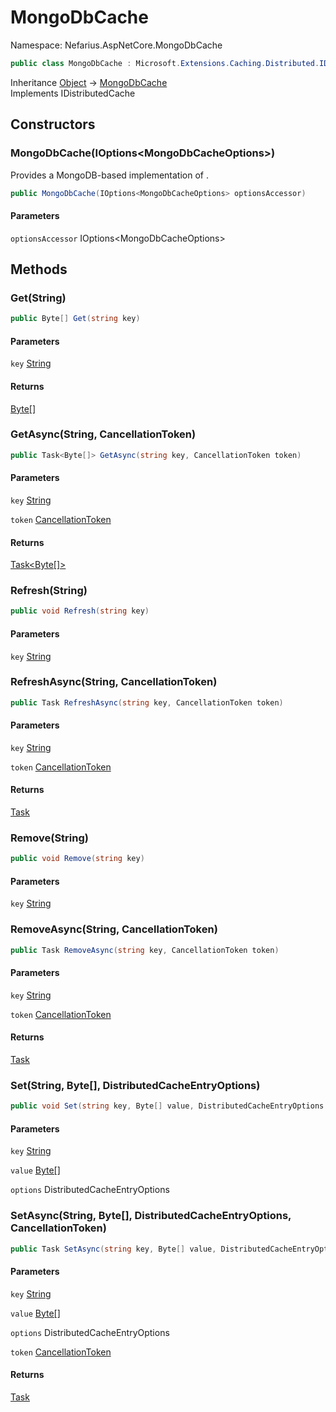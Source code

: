 # MongoDbCache

Namespace: Nefarius.AspNetCore.MongoDbCache

```csharp
public class MongoDbCache : Microsoft.Extensions.Caching.Distributed.IDistributedCache
```

Inheritance [Object](https://docs.microsoft.com/en-us/dotnet/api/system.object) → [MongoDbCache](./nefarius.aspnetcore.mongodbcache.mongodbcache.md)<br>
Implements IDistributedCache

## Constructors

### <a id="constructors-.ctor"/>**MongoDbCache(IOptions&lt;MongoDbCacheOptions&gt;)**

Provides a MongoDB-based implementation of .

```csharp
public MongoDbCache(IOptions<MongoDbCacheOptions> optionsAccessor)
```

#### Parameters

`optionsAccessor` IOptions&lt;MongoDbCacheOptions&gt;<br>

## Methods

### <a id="methods-get"/>**Get(String)**

```csharp
public Byte[] Get(string key)
```

#### Parameters

`key` [String](https://docs.microsoft.com/en-us/dotnet/api/system.string)<br>

#### Returns

[Byte[]](https://docs.microsoft.com/en-us/dotnet/api/system.byte)

### <a id="methods-getasync"/>**GetAsync(String, CancellationToken)**

```csharp
public Task<Byte[]> GetAsync(string key, CancellationToken token)
```

#### Parameters

`key` [String](https://docs.microsoft.com/en-us/dotnet/api/system.string)<br>

`token` [CancellationToken](https://docs.microsoft.com/en-us/dotnet/api/system.threading.cancellationtoken)<br>

#### Returns

[Task&lt;Byte[]&gt;](https://docs.microsoft.com/en-us/dotnet/api/system.threading.tasks.task-1)

### <a id="methods-refresh"/>**Refresh(String)**

```csharp
public void Refresh(string key)
```

#### Parameters

`key` [String](https://docs.microsoft.com/en-us/dotnet/api/system.string)<br>

### <a id="methods-refreshasync"/>**RefreshAsync(String, CancellationToken)**

```csharp
public Task RefreshAsync(string key, CancellationToken token)
```

#### Parameters

`key` [String](https://docs.microsoft.com/en-us/dotnet/api/system.string)<br>

`token` [CancellationToken](https://docs.microsoft.com/en-us/dotnet/api/system.threading.cancellationtoken)<br>

#### Returns

[Task](https://docs.microsoft.com/en-us/dotnet/api/system.threading.tasks.task)

### <a id="methods-remove"/>**Remove(String)**

```csharp
public void Remove(string key)
```

#### Parameters

`key` [String](https://docs.microsoft.com/en-us/dotnet/api/system.string)<br>

### <a id="methods-removeasync"/>**RemoveAsync(String, CancellationToken)**

```csharp
public Task RemoveAsync(string key, CancellationToken token)
```

#### Parameters

`key` [String](https://docs.microsoft.com/en-us/dotnet/api/system.string)<br>

`token` [CancellationToken](https://docs.microsoft.com/en-us/dotnet/api/system.threading.cancellationtoken)<br>

#### Returns

[Task](https://docs.microsoft.com/en-us/dotnet/api/system.threading.tasks.task)

### <a id="methods-set"/>**Set(String, Byte[], DistributedCacheEntryOptions)**

```csharp
public void Set(string key, Byte[] value, DistributedCacheEntryOptions options)
```

#### Parameters

`key` [String](https://docs.microsoft.com/en-us/dotnet/api/system.string)<br>

`value` [Byte[]](https://docs.microsoft.com/en-us/dotnet/api/system.byte)<br>

`options` DistributedCacheEntryOptions<br>

### <a id="methods-setasync"/>**SetAsync(String, Byte[], DistributedCacheEntryOptions, CancellationToken)**

```csharp
public Task SetAsync(string key, Byte[] value, DistributedCacheEntryOptions options, CancellationToken token)
```

#### Parameters

`key` [String](https://docs.microsoft.com/en-us/dotnet/api/system.string)<br>

`value` [Byte[]](https://docs.microsoft.com/en-us/dotnet/api/system.byte)<br>

`options` DistributedCacheEntryOptions<br>

`token` [CancellationToken](https://docs.microsoft.com/en-us/dotnet/api/system.threading.cancellationtoken)<br>

#### Returns

[Task](https://docs.microsoft.com/en-us/dotnet/api/system.threading.tasks.task)
